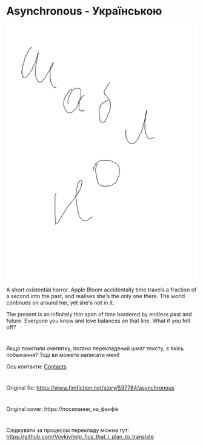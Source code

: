 # Asynchronous - Українською
![обкладинка](https://github.com/Vovkiv/Asynchronous-ukr/blob/main/src/cover-ukr.png?raw=true)

A short existential horror. Apple Bloom accidentally time travels a fraction of a second into the past, and realises she's the only one there. The world continues on around her, yet she's not in it.

The present is an infinitely thin span of time bordered by endless past and future. Everyone you know and love balances on that line. What if you fell off?
#
Якщо помітили очепятку, погано перекладений шмат тексту, є якісь побажання?
Тоді ви можете написати мені!

Ось контакти: [Contacts](https://github.com/Vovkiv/mlp_fics_that_i_plan_to_translate/tree/main#contacts)

#
Original fic: https://www.fimfiction.net/story/537784/asynchronous

#
Original cover: https://посилання_на_фанфік

# 
Слідкувати за процесом перекладу можна тут:
https://github.com/Vovkiv/mlp_fics_that_i_plan_to_translate
